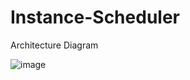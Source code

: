 # Instance-Scheduler

Architecture Diagram

![image](https://github.com/npanchal12/Instance-Scheduler/assets/54237724/578a1288-972d-4ce6-872f-d75717d75bf4)
